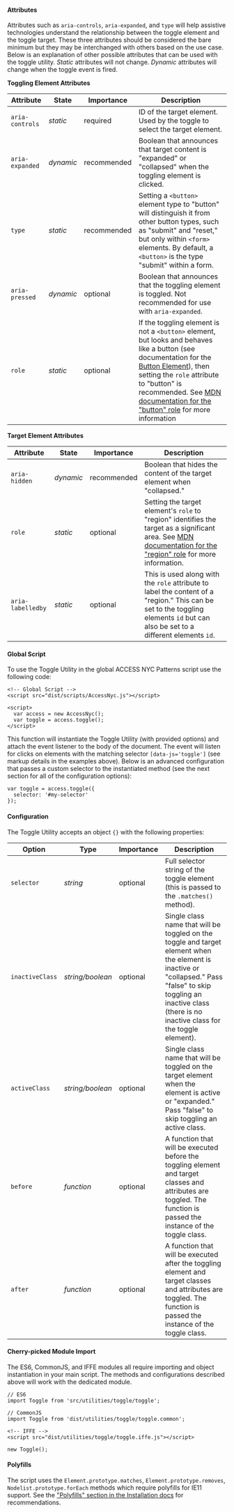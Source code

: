 #### Attributes

Attributes such as `aria-controls`, `aria-expanded`, and `type` will help assistive technologies understand the relationship between the toggle element and the toggle target. These three attributes should be considered the bare minimum but they may be interchanged with others based on the use case. Below is an explanation of other possible attributes that can be used with the toggle utility. *Static* attributes will not change. *Dynamic* attributes will change when the toggle event is fired.

**Toggling Element Attributes**

Attribute       | State     | Importance    | Description
----------------|-----------|---------------|-
`aria-controls` | *static*  | required      | ID of the target element. Used by the toggle to select the target element.
`aria-expanded` | *dynamic* | recommended   | Boolean that announces that target content is "expanded" or "collapsed" when the toggling element is clicked.
`type`          | *static*  | recommended   | Setting a `<button>` element type to "button" will distinguish it from other button types, such as "submit" and "reset," but only within `<form>` elements. By default, a `<button>` is the type "submit" within a form.
`aria-pressed`  | *dynamic* | optional      | Boolean that announces that the toggling element is toggled. Not recommended for use with `aria-expanded`.
`role`          | *static*  | optional      | If the toggling element is not a `<button>` element, but looks and behaves like a button (see documentation for the [Button Element](/buttons)), then setting the `role` attribute to "button" is recommended. See [MDN documentation for the "button" role](https://developer.mozilla.org/en-US/docs/Web/Accessibility/ARIA/Roles/button_role) for more information

**Target Element Attributes**

Attribute         | State     | Importance    | Description
------------------|-----------|---------------|-
`aria-hidden`     | *dynamic* | recommended   | Boolean that hides the content of the target element when "collapsed."
`role`            | *static*  | optional      | Setting the target element's `role` to "region" identifies the target as a significant area. See [MDN documentation for the "region" role](https://developer.mozilla.org/en-US/docs/Web/Accessibility/ARIA/Roles/Region_role) for more information.
`aria-labelledby` | *static*  | optional      | This is used along with the `role` attribute to label the content of a "region." This can be set to the toggling elements `id` but can also be set to a different elements `id`.

#### Global Script

To use the Toggle Utility in the global ACCESS NYC Patterns script use the following code:

    <!-- Global Script -->
    <script src="dist/scripts/AccessNyc.js"></script>

    <script>
      var access = new AccessNyc();
      var toggle = access.toggle();
    </script>

This function will instantiate the Toggle Utility (with provided options) and attach the event listener to the body of the document. The event will listen for clicks on elements with the matching selector `[data-js='toggle']` (see markup details in the examples above). Below is an advanced configuration that passes a custom selector to the instantiated method (see the next section for all of the configuration options):

    var toggle = access.toggle({
      selector: '#my-selector'
    });

#### Configuration

The Toggle Utility accepts an object `{}` with the following properties:

Option          | Type             | Importance | Description
----------------|------------------|------------|-
`selector`      | *string*         | optional   | Full selector string of the toggle element (this is passed to the `.matches()` method).
`inactiveClass` | *string/boolean* | optional   | Single class name that will be toggled on the toggle and target element when the element is inactive or "collapsed." Pass "false" to skip toggling an inactive class (there is no inactive class for the toggle element).
`activeClass`   | *string/boolean* | optional   | Single class name that will be toggled on the target element when the element is active or "expanded." Pass "false" to skip toggling an active class.
`before`        | *function*       | optional   | A function that will be executed before the toggling element and target classes and attributes are toggled. The function is passed the instance of the toggle class.
`after`         | *function*       | optional   | A function that will be executed after the toggling element and target classes and attributes are toggled. The function is passed the instance of the toggle class.

#### Cherry-picked Module Import

The ES6, CommonJS, and IFFE modules all require importing and object instantiation in your main script. The methods and configurations described above will work with the dedicated module.

    // ES6
    import Toggle from 'src/utilities/toggle/toggle';

    // CommonJS
    import Toggle from 'dist/utilities/toggle/toggle.common';

    <!-- IFFE -->
    <script src="dist/utilities/toggle/toggle.iffe.js"></script>

    new Toggle();

#### Polyfills

The script uses the `Element.prototype.matches`, `Element.prototype.removes`, `Nodelist.prototype.forEach` methods which require polyfills for IE11 support. See the ["Polyfills" section in the Installation docs](/installation) for recommendations.